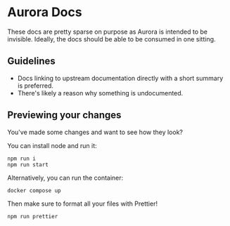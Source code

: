 # Aurora Docs

These docs are pretty sparse on purpose as Aurora is intended to be invisible. Ideally, the docs should be able to be consumed in one sitting.

## Guidelines

- Docs linking to upstream documentation directly with a short summary is preferred.
- There's likely a reason why something is undocumented.

## Previewing your changes

You've made some changes and want to see how they look?

You can install node and run it:

```
npm run i
npm run start
```

Alternatively, you can run the container:

```
docker compose up
```

Then make sure to format all your files with Prettier!

```
npm run prettier
```
